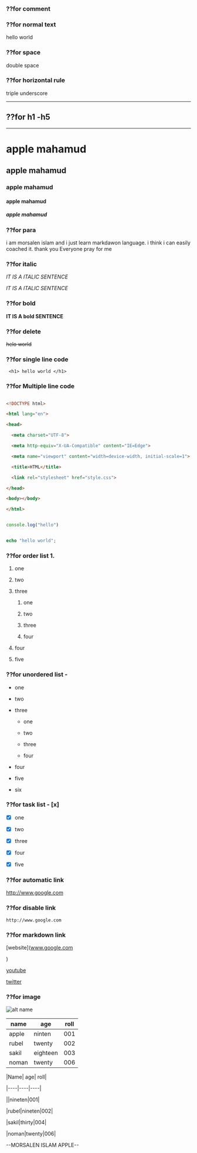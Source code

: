 ### ??for comment

<!-- -->   

### ??for  normal text    

hello world   

### ??for space 

double space   

### ??for horizontal rule 

triple underscore  

___

## ??for h1 -h5

___

# apple mahamud  

## apple mahamud   

### apple mahamud   

#### apple mahamud  

##### apple mahamud   

 ### ??for para

 i am morsalen islam and i just learn markdawon language. i think i can easily coached it. thank you Everyone pray for me    

### ??for italic  

_IT IS A ITALIC SENTENCE_ 

*IT IS A ITALIC SENTENCE*

### ??for bold 

__IT IS A bold SENTENCE__    

### ??for delete  

~~helo world~~  

### ??for single line code 

` <h1> hello world </h1>` 

### ??for Multiple line code

```html

<!DOCTYPE html>

<html lang="en">

<head>

  <meta charset="UTF-8">

  <meta http-equiv="X-UA-Compatible" content="IE=Edge">

  <meta name="viewport" content="width=device-width, initial-scale=1">

  <title>HTML</title>

  <link rel="stylesheet" href="style.css">

</head>

<body></body>

</html>

```  

```javascript

console.log("hello")

```  

```php

echo "hello world";

```

### ??for order list  1.

1. one

2. two

3. three

   1. one

   2. two

   3. three

   4. four

4. four

5. five  

### ??for unordered list -

- one

- two 

- three

   - one

   - two

   - three

   - four

- four 

- five 

- six    

### ??for task list - [x]

- [x] one

- [x] two

- [x] three

- [x] four

- [x] five

### ??for automatic link

http://www.google.com

### ??for disable link 

`http://www.google.com`

### ??for markdown link 

[website](www.google.com

)  

[youtube][thirdlink]  

[twitter][secondlink] 

[firstlink]: www.google.com

[secondlink]: www.twitter.com

[thirdlink]: www.youtube.com

### ??for image

![alt name](https://upload.wikimedia.org/wikipedia/commons/thumb/c/c9/Client-server-model.svg/1200px-Client-server-model.svg.png)

| name | age | roll |
|---- | ---- | ----|
|apple | ninten| 001|
|rubel | twenty | 002|
| sakil | eighteen| 003|
|noman|twenty|006|

|Name| age| roll|

|----|----|----|

||nineten|001|

|rubel|nineten|002|

|sakil|thirty|004|

|noman|twenty|006|

--MORSALEN ISLAM APPLE--
